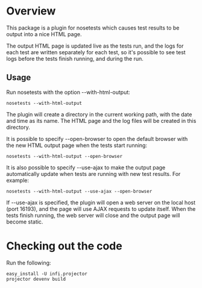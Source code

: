 Overview
========
This package is a plugin for nosetests which causes test results to be output into a nice HTML page.

The output HTML page is updated live as the tests run, and the logs for each test are written separately for each test, so
it's possible to see test logs before the tests finish running, and during the run.

Usage
-----
Run nosetests with the option --with-html-output:

    nosetests --with-html-output

The plugin will create a directory in the current working path, with the date and time as its name. The HTML page and the log
files will be created in this directory.

It is possible to specify --open-browser to open the default browser with the new HTML output page when the tests start running:

    nosetests --with-html-output --open-browser
    
It is also possible to specify --use-ajax to make the output page automatically update when tests are running with new test results.
For example:

    nosetests --with-html-output --use-ajax --open-browser

If --use-ajax is specified, the plugin will open a web server on the local host (port 16193), and the page will use AJAX
requests to update itself. When the tests finish running, the web server will close and the output page will become static.

Checking out the code
=====================

Run the following:

    easy_install -U infi.projector
    projector devenv build
